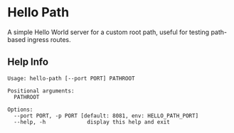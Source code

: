 # Hello Path

A simple Hello World server for a custom root path, useful for testing path-based ingress routes.

## Help Info

```
Usage: hello-path [--port PORT] PATHROOT

Positional arguments:
  PATHROOT

Options:
  --port PORT, -p PORT [default: 8081, env: HELLO_PATH_PORT]
  --help, -h             display this help and exit
```

